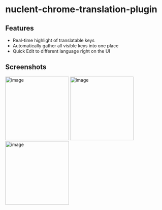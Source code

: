 # nuclent-chrome-translation-plugin
## Features
- Real-time highlight of translatable keys
- Automatically gather all visible keys into one place
- Quick Edit to different language right on the UI


## Screenshots
<img width="200" alt="image" src="https://github.com/user-attachments/assets/82f6b1d1-04df-433b-8344-45a6b582fe0a">

<img width="200" alt="image" src="https://github.com/user-attachments/assets/ae33cf23-f3a9-4731-8e02-d26392c98773">

<img width="200" alt="image" src="https://github.com/user-attachments/assets/5f79f804-0170-442f-877f-a4494acea78b">
